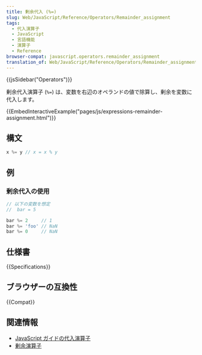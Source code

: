 ```yaml
---
title: 剰余代入 (%=)
slug: Web/JavaScript/Reference/Operators/Remainder_assignment
tags:
  - 代入演算子
  - JavaScript
  - 言語機能
  - 演算子
  - Reference
browser-compat: javascript.operators.remainder_assignment
translation_of: Web/JavaScript/Reference/Operators/Remainder_assignment
---
```

{{jsSidebar("Operators")}}

剰余代入演算子 (`%=`) は、変数を右辺のオペランドの値で除算し、剰余を変数に代入します。

{{EmbedInteractiveExample("pages/js/expressions-remainder-assignment.html")}}

## 構文

```js
x %= y // x = x % y
```

## 例

### 剰余代入の使用

```js
// 以下の変数を想定
//  bar = 5

bar %= 2     // 1
bar %= 'foo' // NaN
bar %= 0     // NaN
```

## 仕様書

{{Specifications}}

## ブラウザーの互換性

{{Compat}}

## 関連情報

- [JavaScript ガイドの代入演算子](/ja/docs/Web/JavaScript/Guide/Expressions_and_Operators#代入演算子)
- [剰余演算子](/ja/docs/Web/JavaScript/Reference/Operators/Remainder)
